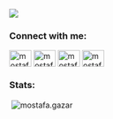 ![](https://github-profile-trophy.vercel.app/?username=MostafaGazar)

### Connect with me:

<p align="left">
<a href="https://twitter.com/mgazar_" target="blank"><img align="center" src="https://cdn.jsdelivr.net/npm/simple-icons@3.0.1/icons/twitter.svg" alt="mostafa.gazar" height="30" width="40" /></a>
<a href="https://www.linkedin.com/in/mostafagazar" target="blank"><img align="center" src="https://cdn.jsdelivr.net/npm/simple-icons@3.0.1/icons/linkedin.svg" alt="mostafa.gazar" height="30" width="40" /></a>
<a href="https://stackoverflow.com/users/2874139/mostafa-gazar" target="blank"><img align="center" src="https://cdn.jsdelivr.net/npm/simple-icons@3.0.1/icons/stackoverflow.svg" alt="mostafa.gazar" height="30" width="40" /></a>
<a href="https://medium.com/@mgazar" target="blank"><img align="center" src="https://cdn.jsdelivr.net/npm/simple-icons@3.0.1/icons/medium.svg" alt="mostafa.gazar" height="30" width="40" /></a>
</p>

### Stats:
<p>&nbsp;<img align="center" src="https://github-readme-stats.vercel.app/api?username=MostafaGazar&show_icons=true&locale=en" alt="mostafa.gazar" /></p>
